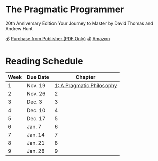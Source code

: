 The Pragmatic Programmer
===
20th Anniversary Edition
Your Journey to Master
by David Thomas and Andrew Hunt

:moneybag: [Purchase from Publisher (PDF Only)](https://pragprog.com/book/tpp20/the-pragmatic-programmer-20th-anniversary-edition)
:moneybag: [Amazon](https://smile.amazon.com/Pragmatic-Programmer-journey-mastery-Anniversary/dp/0135957052)
 
 
 # Reading Schedule
 
 

| Week | Due Date | Chapter |
| --- | -------- | ------|
| 1 | Nov. 19 | [1: A Pragmatic Philosophy](Chapter1.md) |
| 2 | Nov. 26 | 2
| 3 | Dec. 3 | 3 |
| 4 | Dec. 10 | 4 |
| 5 | Dec. 17 | 5 |
| 6 | Jan. 7 | 6 |
| 7 | Jan. 14 | 7 |
| 8 | Jan. 21 | 8 |
| 9 | Jan. 28 | 9 |